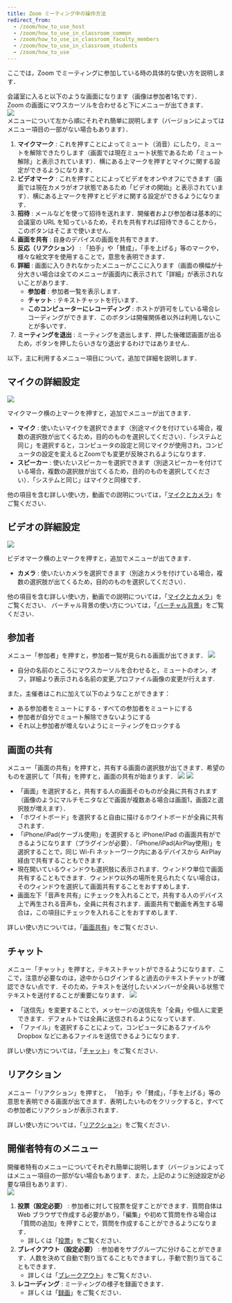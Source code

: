 ```yaml
---
title: Zoom ミーティング中の操作方法
redirect_from:
  - /zoom/how_to_use_host
  - /zoom/how_to_use_in_classroom_common
  - /zoom/how_to_use_in_classroom_faculty_members
  - /zoom/how_to_use_in_classroom_students
  - /zoom/how_to_use
---
```


ここでは，Zoom でミーティングに参加している時の具体的な使い方を説明します．  


会議室に入ると以下のような画面になります（画像は参加者1名です）．  
Zoom の画面にマウスカーソルを合わせると下にメニューが出てきます．  
  ![](zoom_main_numbering.png)  
メニューについて左から順にそれぞれ簡単に説明します（バージョンによってはメニュー項目の一部がない場合もあります）．
  1. **マイクマーク** : これを押すことによってミュート（消音）にしたり，ミュートを解除できたりします（画面では現在ミュート状態であるため「ミュート解除」と表示されています）．横にある上マークを押すとマイクに関する設定ができるようになります．
  1. **ビデオマーク** : これを押すことによってビデオをオンやオフにできます（画面では現在カメラがオフ状態であるため「ビデオの開始」と表示されています）．横にある上マークを押すとビデオに関する設定ができるようになります．
  1. **招待** : メールなどを使って招待を送れます．開催者および参加者は基本的に会議室の URL を知っているため，それを共有すれば招待できることから，このボタンはそこまで使いません．
  1. **画面を共有** : 自身のデバイスの画面を共有できます．
  1. **反応（リアクション）** : 「拍手」や「賛成」，「手を上げる」等のマークや，様々な絵文字を使用することで，意思を表明できます．
  1. **詳細** : 画面に入りきれなかったメニューがここに入ります（画面の横幅が十分大きい場合は全てのメニューが画面内に表示されて「詳細」が表示されないことがあります．  
      - **参加者** : 参加者一覧を表示します．  
      - **チャット** : テキストチャットを行います．  
      - **このコンピューターにレコーディング** : ホストが許可をしている場合レコーディングができます．このボタンは開催関係者以外は利用しないことが多いです．  
  1. **ミーティングを退出** : ミーティングを退出します．押した後確認画面が出るため，ボタンを押したらいきなり退出するわけではありません．
  
  
以下，主に利用するメニュー項目について，追加で詳細を説明します．

## マイクの詳細設定
  
  ![](zoom_main_mic_speaker.png)
  
マイクマーク横の上マークを押すと，追加でメニューが出てきます．
  * **マイク** : 使いたいマイクを選択できます（別途マイクを付けている場合，複数の選択肢が出てくるため，目的のものを選択してください）．「システムと同じ」を選択すると，コンピュータの設定と同じマイクが使用され，コンピュータの設定を変えるとZoomでも変更が反映されるようになります．
  * **スピーカー** : 使いたいスピーカーを選択できます（別途スピーカーを付けている場合，複数の選択肢が出てくるため，目的のものを選択してください）．「システムと同じ」はマイクと同様です．

他の項目を含む詳しい使い方，動画での説明については，「[マイクとカメラ](mic_cam/)」をご覧ください．
  
## ビデオの詳細設定
  
  ![](zoom_main_camera.png)
  
ビデオマーク横の上マークを押すと，追加でメニューが出てきます．
  * **カメラ** : 使いたいカメラを選択できます（別途カメラを付けている場合，複数の選択肢が出てくるため，目的のものを選択してください）．
  
他の項目を含む詳しい使い方，動画での説明については，「[マイクとカメラ](mic_cam/)」をご覧ください．
バーチャル背景の使い方については，「[バーチャル背景](mic_cam/virtual_background/)」をご覧ください．
  
## 参加者
  
メニュー「参加者」を押すと，参加者一覧が見られる画面が出てきます．
  ![](zoom_main_member.png)  
  
  * 自分の名前のところにマウスカーソルを合わせると，ミュートのオン，オフ，詳細より表示される名前の変更,プロファイル画像の変更が行えます.
  
また，主催者はこれに加えて以下のようなことができます：
  * ある参加者をミュートにする・すべての参加者をミュートにする
  * 参加者が自分でミュート解除できないようにする
  * それ以上参加者が増えないようにミーティングをロックする

<!-- 詳しくは，「[参加者タブ](participants/)」をご覧ください． -->
  
## 画面の共有
  
メニュー「画面の共有」を押すと，共有する画面の選択肢が出てきます．希望のものを選択して「共有」を押すと，画面の共有が始まります．
  ![](zoom_main_share_focus.png)
  ![](zoom_main_share.png)
  
  * 「画面」を選択すると，共有する人の画面そのものが全員に共有されます（画像のようにマルチモニタなどで画面が複数ある場合は画面1，画面2と選択肢が増えます）．
  * 「ホワイトボード」を選択すると自由に描けるホワイトボードが全員に共有されます．
  * 「iPhone/iPad(ケーブル使用)」を選択すると iPhone/iPad の画面共有ができるようになります（プラグインが必要）．「iPhone/iPad(AirPlay使用)」を選択することで，同じ Wi-Fi ネットーワーク内にあるデバイスから AirPlay 経由で共有することもできます．
  * 現在開いているウィンドウも選択肢に表示されます．ウィンドウ単位で画面共有することもできます．ウィンドウ以外の場所を見られたくない場合は，そのウィンドウを選択して画面共有することをおすすめします．
  * 画面左下「音声を共有」にチェックを入れることで，共有する人のデバイス上で再生される音声も，全員に共有されます．画面共有で動画を再生する場合は，この項目にチェックを入れることをおすすめします．
  
詳しい使い方については，「[画面共有](screen_sharing/)」をご覧ください．
  
## チャット
  
メニュー「チャット」を押すと，テキストチャットができるようになります．ここで，注意が必要なのは，途中からログインすると過去のテキストチャットが確認できない点です．そのため，テキストを送付したいメンバーが全員いる状態でテキストを送付することが重要になります．
  ![](zoom_main_chat.png)  
  
  * 「送信先」を変更することで，メッセージの送信先を「全員」や個人に変更できます．デフォルトでは全員に送信されるようになっています．
  * 「ファイル」を選択することによって，コンピュータにあるファイルや Dropbox などにあるファイルを送信できるようになります．

詳しい使い方については，「[チャット](chat/)」をご覧ください．

## リアクション

メニュー「リアクション」を押すと， 「拍手」や「賛成」，「手を上げる」等の意思を表明できる画面が出てきます．表明したいものをクリックすると，すべての参加者にリアクションが表示されます．

詳しい使い方については，「[リアクション](reaction/)」をご覧ください．

## 開催者特有のメニュー

開催者特有のメニューについてそれぞれ簡単に説明します（バージョンによってはメニュー項目の一部がない場合もあります．また，上記のように別途設定が必要な項目もあります）．    
  ![](zoom_host_main_menu.png)  
  
  1. **投票（設定必要）** : 参加者に対して投票を促すことができます．質問自体は Web ブラウザで作成する必要があり，「編集」や初めて質問を作る場合は「質問の追加」を押すことで，質問を作成することができるようになります．
     * 詳しくは「[投票](poll/)」をご覧ください．
  1. **ブレイクアウト（設定必要）** : 参加者をサブグループに分けることができます．人数を決めて自動で割り当てることもできますし，手動で割り当てることもできます．
     * 詳しくは「[ブレークアウト](breakout/)」をご覧ください．
  1. **レコーディング** : ミーティングの様子を録画できます．
     * 詳しくは「[録画](recording/)」をご覧ください．
